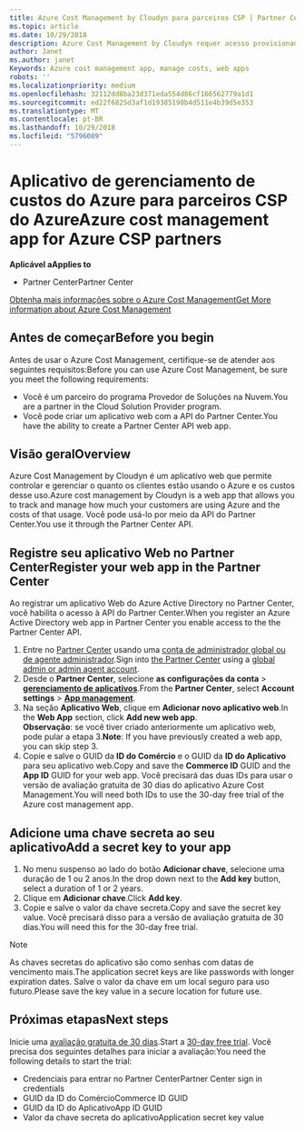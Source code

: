 ```yaml
---
title: Azure Cost Management by Cloudyn para parceiros CSP | Partner Center
ms.topic: article
ms.date: 10/29/2018
description: Azure Cost Management by Cloudyn requer acesso provisionado à API do Partner Center.
author: Janet
ms.author: janet
Keywords: Azure cost management app, manage costs, web apps
robots: ''
ms.localizationpriority: medium
ms.openlocfilehash: 32112dd8ba23d371eda554d86cf166562779a1d1
ms.sourcegitcommit: ed22f6825d3af1d19385198b4d511e4b39d5e353
ms.translationtype: MT
ms.contentlocale: pt-BR
ms.lasthandoff: 10/29/2018
ms.locfileid: "5796089"
---
```

# <a name="azure-cost-management-app-for-azure-csp-partners"></a><span data-ttu-id="e3ec8-103">Aplicativo de gerenciamento de custos do Azure para parceiros CSP do Azure</span><span class="sxs-lookup"><span data-stu-id="e3ec8-103">Azure cost management app for Azure CSP partners</span></span>  

**<span data-ttu-id="e3ec8-104">Aplicável a</span><span class="sxs-lookup"><span data-stu-id="e3ec8-104">Applies to</span></span>**

-  <span data-ttu-id="e3ec8-105">Partner Center</span><span class="sxs-lookup"><span data-stu-id="e3ec8-105">Partner Center</span></span>

[<span data-ttu-id="e3ec8-106">Obtenha mais informações sobre o Azure Cost Management</span><span class="sxs-lookup"><span data-stu-id="e3ec8-106">Get More information about Azure Cost Management</span></span>](https://go.microsoft.com/fwlink/p/?linkid=857893)

## <a name="before-you-begin"></a><span data-ttu-id="e3ec8-107">Antes de começar</span><span class="sxs-lookup"><span data-stu-id="e3ec8-107">Before you begin</span></span>
<span data-ttu-id="e3ec8-108">Antes de usar o Azure Cost Management, certifique-se de atender aos seguintes requisitos:</span><span class="sxs-lookup"><span data-stu-id="e3ec8-108">Before you can use Azure Cost Management, be sure you meet the following requirements:</span></span>

- <span data-ttu-id="e3ec8-109">Você é um parceiro do programa Provedor de Soluções na Nuvem.</span><span class="sxs-lookup"><span data-stu-id="e3ec8-109">You are a partner in the Cloud Solution Provider program.</span></span>
- <span data-ttu-id="e3ec8-110">Você pode criar um aplicativo web com a API do Partner Center.</span><span class="sxs-lookup"><span data-stu-id="e3ec8-110">You have the ability to create a Partner Center API web app.</span></span>

## <a name="overview"></a><span data-ttu-id="e3ec8-111">Visão geral</span><span class="sxs-lookup"><span data-stu-id="e3ec8-111">Overview</span></span>

<span data-ttu-id="e3ec8-112">Azure Cost Management by Cloudyn é um aplicativo web que permite controlar e gerenciar o quanto os clientes estão usando o Azure e os custos desse uso.</span><span class="sxs-lookup"><span data-stu-id="e3ec8-112">Azure cost management by Cloudyn is a web app that allows you to track and manage how much your customers are using Azure and the costs of that usage.</span></span> <span data-ttu-id="e3ec8-113">Você pode usá-lo por meio da API do Partner Center.</span><span class="sxs-lookup"><span data-stu-id="e3ec8-113">You use it through the Partner Center API.</span></span>

## <a name="register-your-web-app-in-the-partner-center"></a><span data-ttu-id="e3ec8-114">Registre seu aplicativo Web no Partner Center</span><span class="sxs-lookup"><span data-stu-id="e3ec8-114">Register your web app in the Partner Center</span></span>
<span data-ttu-id="e3ec8-115">Ao registrar um aplicativo Web do Azure Active Directory no Partner Center, você habilita o acesso à API do Partner Center.</span><span class="sxs-lookup"><span data-stu-id="e3ec8-115">When you register an Azure Active Directory web app in Partner Center you enable access to the the Partner Center API.</span></span> 
1.  <span data-ttu-id="e3ec8-116">Entre no [Partner Center](https://partnercenter.microsoft.com/en-us/pcv/dashboard/overview) usando uma [conta de administrador global ou de agente administrador](create-user-accounts-and-set-permissions.md).</span><span class="sxs-lookup"><span data-stu-id="e3ec8-116">Sign into [the Partner Center](https://partnercenter.microsoft.com/en-us/pcv/dashboard/overview) using a [global admin or admin agent account](create-user-accounts-and-set-permissions.md).</span></span>
2.  <span data-ttu-id="e3ec8-117">Desde o **Partner Center**, selecione **as configurações da conta** &gt; **[gerenciamento de aplicativos](https://partnercenter.microsoft.com/en-us/pcv/apiintegration/appmanagement)**.</span><span class="sxs-lookup"><span data-stu-id="e3ec8-117">From the **Partner Center**, select **Account settings** &gt; **[App management](https://partnercenter.microsoft.com/en-us/pcv/apiintegration/appmanagement)**.</span></span>
3.  <span data-ttu-id="e3ec8-118">Na seção **Aplicativo Web**, clique em **Adicionar novo aplicativo web**.</span><span class="sxs-lookup"><span data-stu-id="e3ec8-118">In the **Web App** section, click **Add new web app**.</span></span>
<br> <span data-ttu-id="e3ec8-119">**Observação**: se você tiver criado anteriormente um aplicativo web, pode pular a etapa 3.</span><span class="sxs-lookup"><span data-stu-id="e3ec8-119">**Note**: If you have previously created a web app, you can skip step 3.</span></span>
4.  <span data-ttu-id="e3ec8-120">Copie e salve o GUID da **ID do Comércio** e o GUID da **ID do Aplicativo** para seu aplicativo web.</span><span class="sxs-lookup"><span data-stu-id="e3ec8-120">Copy and save the **Commerce ID** GUID and the **App ID** GUID for your web app.</span></span> <span data-ttu-id="e3ec8-121">Você precisará das duas IDs para usar o versão de avaliação gratuita de 30 dias do aplicativo Azure Cost Management.</span><span class="sxs-lookup"><span data-stu-id="e3ec8-121">You will need both IDs to use the 30-day free trial of the Azure cost management app.</span></span>

## <a name="add-a-secret-key-to-your-app"></a><span data-ttu-id="e3ec8-122">Adicione uma chave secreta ao seu aplicativo</span><span class="sxs-lookup"><span data-stu-id="e3ec8-122">Add a secret key to your app</span></span>
1.  <span data-ttu-id="e3ec8-123">No menu suspenso ao lado do botão **Adicionar chave**, selecione uma duração de 1 ou 2 anos.</span><span class="sxs-lookup"><span data-stu-id="e3ec8-123">In the drop down next to the **Add key** button, select a duration of 1 or 2 years.</span></span>
2.  <span data-ttu-id="e3ec8-124">Clique em **Adicionar chave**.</span><span class="sxs-lookup"><span data-stu-id="e3ec8-124">Click **Add key**.</span></span> 
3.  <span data-ttu-id="e3ec8-125">Copie e salve o valor da chave secreta.</span><span class="sxs-lookup"><span data-stu-id="e3ec8-125">Copy and save the secret key value.</span></span> <span data-ttu-id="e3ec8-126">Você precisará disso para a versão de avaliação gratuita de 30 dias.</span><span class="sxs-lookup"><span data-stu-id="e3ec8-126">You will need this for the 30-day free trial.</span></span><br>
> [!NOTE]  
> <span data-ttu-id="e3ec8-127">As chaves secretas do aplicativo são como senhas com datas de vencimento mais.</span><span class="sxs-lookup"><span data-stu-id="e3ec8-127">The application secret keys are like passwords with longer expiration dates.</span></span> <span data-ttu-id="e3ec8-128">Salve o valor da chave em um local seguro para uso futuro.</span><span class="sxs-lookup"><span data-stu-id="e3ec8-128">Please save the key value in a secure location for future use.</span></span>

## <a name="next-steps"></a><span data-ttu-id="e3ec8-129">Próximas etapas</span><span class="sxs-lookup"><span data-stu-id="e3ec8-129">Next steps</span></span>
<span data-ttu-id="e3ec8-130">Inicie uma [avaliação gratuita de 30 dias](https://go.microsoft.com/fwlink/?linkid=857895).</span><span class="sxs-lookup"><span data-stu-id="e3ec8-130">Start a [30-day free trial](https://go.microsoft.com/fwlink/?linkid=857895).</span></span>
<span data-ttu-id="e3ec8-131">Você precisa dos seguintes detalhes para iniciar a avaliação:</span><span class="sxs-lookup"><span data-stu-id="e3ec8-131">You need the following details to start the trial:</span></span>
- <span data-ttu-id="e3ec8-132">Credenciais para entrar no Partner Center</span><span class="sxs-lookup"><span data-stu-id="e3ec8-132">Partner Center sign in credentials</span></span>
- <span data-ttu-id="e3ec8-133">GUID da ID do Comércio</span><span class="sxs-lookup"><span data-stu-id="e3ec8-133">Commerce ID GUID</span></span>
- <span data-ttu-id="e3ec8-134">GUID da ID do Aplicativo</span><span class="sxs-lookup"><span data-stu-id="e3ec8-134">App ID GUID</span></span>
- <span data-ttu-id="e3ec8-135">Valor da chave secreta do aplicativo</span><span class="sxs-lookup"><span data-stu-id="e3ec8-135">Application secret key value</span></span>
